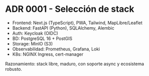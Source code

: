 # ADR 0001 - Selección de stack

- Frontend: Next.js (TypeScript), PWA, Tailwind, MapLibre/Leaflet
- Backend: FastAPI (Python), SQLAlchemy, Alembic
- Auth: Keycloak (OIDC)
- BD: PostgreSQL 16 + PostGIS
- Storage: MinIO (S3)
- Observabilidad: Prometheus, Grafana, Loki
- K8s: NGINX Ingress, cert-manager

Razonamiento: stack libre, maduro, con soporte async y ecosistema robusto.
